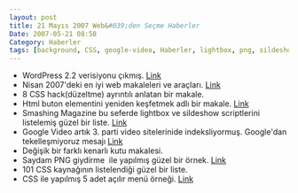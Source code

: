 ```yaml
---
layout: post
title: 21 Mayıs 2007 Web&#039;den Seçme Haberler
Date: 2007-05-21 08:58
Category: Haberler
tags: [background, CSS, google-video, Haberler, lightbox, png, sildeshow, WordPress]
---
```


-   WordPress 2.2 verisiyonu çıkmış. [Link][]
-   Nisan 2007'deki en iyi web makaleleri ve araçları. [Link][1]
-   8 CSS hack(düzeltme) ayrıntılı anlatan bir makale. 
-   Html buton elementini yeniden keşfetmek adlı bir makale. [Link][3]
-   Smashing Magazine bu seferde lightbox ve sildeshow scriptlerini
    listelemiş güzel bir liste. [Link][4]
-   Google Video artık 3. parti video sitelerinide indeksliyormuş.
    Google'dan tekelleşmiyoruz mesajı [Link][5]
-   Değişik bir farklı kenarlı kutu makalesi.
-   Saydam PNG giydirme  ile yapılmış güzel bir örnek. [Link][7]
-   101 CSS kaynağının listelendiği güzel bir liste.
-   CSS ile yapılmış 5 adet açılır menü örneği. [Link][9]


  [Link]: http://wordpress.org/development/2007/05/wordpress-22/ "Link"
  [1]: http://www.smashingmagazine.com/2007/05/15/best-of-april-2007/
  [3]: http://particletree.com/features/rediscovering-the-button-element/
    "Link"
  [4]: http://www.smashingmagazine.com/2007/05/18/30-best-solutions-for-image-galleries-slideshows-lightboxes/
    "Link"
  [5]: http://googlesystem.blogspot.com/2007/05/google-video-starts-to-index-third.html
    "Link"
  [7]: http://sonspring.com/journal/png-overlay "Link"
  [9]: http://www.dynamicdrive.com/dynamicindex1/droptabmenu.htm "Link"
